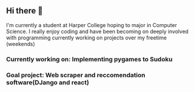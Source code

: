 ## Hi there 👋
 I'm currently a student at Harper College hoping to major in Computer Science. I really enjoy coding and have been becoming on deeply involved with programming currently working on projects over my freetime (weekends)

 ### Currently working on: Implementing pygames to Sudoku

 ### Goal project: Web scraper and reccomendation software(DJango and react)
 
<!--
**Tojustn/Tojustn** is a ✨ _special_ ✨ repository because its `README.md` (this file) appears on your GitHub profile.

Here are some ideas to get you started:

- 🔭 I’m currently working on ...
- 🌱 I’m currently learning ...
- 👯 I’m looking to collaborate on ...
- 🤔 I’m looking for help with ...
- 💬 Ask me about ...
- 📫 How to reach me: ...
- 😄 Pronouns: ...
- ⚡ Fun fact: ...
-->
